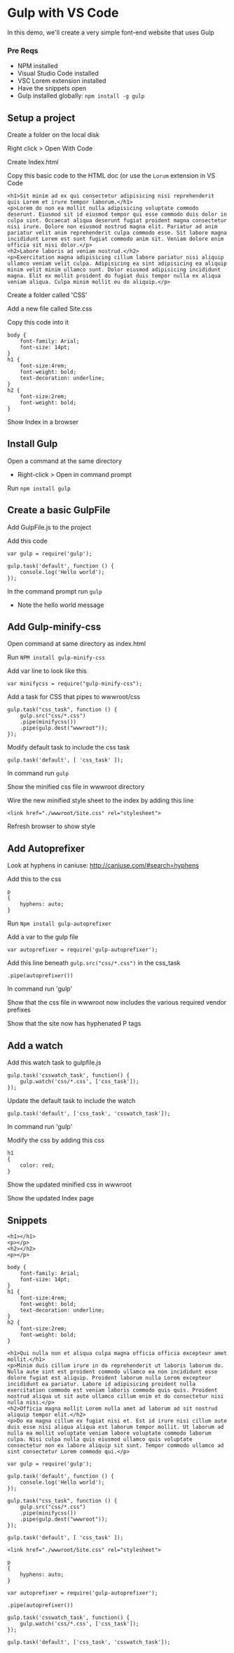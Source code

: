 # Gulp with VS Code
In this demo, we'll create a very simple font-end website that uses Gulp

### Pre Reqs
* NPM installed
* Visual Studio Code installed
* VSC Lorem extension installed
* Have the snippets open
* Gulp installed globally: `npm install -g gulp`

## Setup a project
Create a folder on the local disk

Right click > Open With Code

Create Index.html

Copy this basic code to the HTML doc (or use the `Lorum` extension in VS Code
```
<h1>Sit minim ad ex qui consectetur adipisicing nisi reprehenderit quis Lorem et irure tempor laborum.</h1>
<p>Lorem do non ea mollit nulla adipisicing voluptate commodo deserunt. Eiusmod sit id eiusmod tempor qui esse commodo duis dolor in culpa sint. Occaecat aliqua deserunt fugiat proident magna consectetur nisi irure. Dolore non eiusmod nostrud magna elit. Pariatur ad anim pariatur velit anim reprehenderit culpa commodo esse. Sit labore magna incididunt Lorem est sunt fugiat commodo anim sit. Veniam dolore enim officia sit nisi dolor.</p>
<h2>Labore laboris ad veniam nostrud.</h2>
<p>Exercitation magna adipisicing cillum labore pariatur nisi aliquip ullamco veniam velit culpa. Adipisicing ea sint adipisicing ea aliquip minim velit minim ullamco sunt. Dolor eiusmod adipisicing incididunt magna. Elit ex mollit proident do fugiat duis tempor nulla ex aliqua veniam aliqua. Culpa minim mollit eu do aliquip.</p>
```

Create a folder called 'CSS'

Add a new file called Site.css

Copy this code into it
```
body {
    font-family: Arial;
    font-size: 14pt;
}
h1 {
    font-size:4rem;
    font-weight: bold;
    text-decoration: underline;
}
h2 {
    font-size:2rem;
    font-weight: bold;   
}
```

Show Index in a browser

## Install Gulp
Open a command at the same directory
* Right-click > Open in command prompt

Run `npm install gulp`

## Create a basic GulpFile
Add GulpFile.js to the project

Add this code
```
var gulp = require('gulp');
    
gulp.task('default', function () {
    console.log('Hello world');
});
```

In the command prompt run `gulp`
* Note the hello world message

## Add Gulp-minify-css
Open command at same directory as index.html
	
Run `NPM install gulp-minify-css`
	
Add var line to look like this
```
var minifycss = require("gulp-minify-css");
```

Add a task for CSS that pipes to wwwroot/css
```	
gulp.task("css_task", function () {
    gulp.src("css/*.css")
    .pipe(minifycss())
    .pipe(gulp.dest("wwwroot"));
});
```

Modify default task to include the css task
```
gulp.task('default', [ 'css_task' ]);
```
	
In command run `gulp`

Show the minified css file in wwwroot directory

Wire the new minified style sheet to the index by adding this line
```
<link href="./wwwroot/Site.css" rel="stylesheet">
```

Refresh browser to show style

## Add Autoprefixer
Look at hyphens in caniuse: http://caniuse.com/#search=hyphens

Add this to the css
```
p
{
    hyphens: auto;
}
```

Run `Npm install gulp-autoprefixer`
	
Add a var to the gulp file
```	
var autoprefixer = require('gulp-autoprefixer');
```

Add this line beneath `gulp.src("css/*.css")` in the css_task
```
.pipe(autoprefixer())
```

In command run 'gulp'

Show that the css file in wwwroot now includes the various required vendor prefixes

Show that the site now has hyphenated P tags

## Add a watch
Add this watch task to gulpfile.js
```
gulp.task('csswatch_task', function() {
	gulp.watch('css/*.css', ['css_task']);
});
```

Update the default task to include the watch
```
gulp.task('default', ['css_task', 'csswatch_task']);
```

In command run 'gulp'

Modify the css by adding this css
```
h1
{
    color: red;
}
```

Show the updated minified css in wwwroot

Show the updated Index page

## Snippets
```
<h1></h1>
<p></p>
<h2></h2>
<p></p>
```

```
body {
    font-family: Arial;
    font-size: 14pt;
}
h1 {
    font-size:4rem;
    font-weight: bold;
    text-decoration: underline;
}
h2 {
    font-size:2rem;
    font-weight: bold;   
}
```
```
<h1>Qui nulla non et aliqua culpa magna officia officia excepteur amet mollit.</h1>
<p>Minim duis cillum irure in do reprehenderit ut laboris laborum do. Nulla aute sint est proident commodo ullamco ea non incididunt esse dolore fugiat est aliquip. Proident laborum nulla Lorem excepteur incididunt ea pariatur. Labore id adipisicing proident nulla exercitation commodo est veniam laboris commodo quis quis. Proident nostrud aliqua ut sit aute ullamco cillum enim et do consectetur nisi nulla nisi.</p>
<h2>Officia magna mollit Lorem nulla amet ad laborum ad sit nostrud aliquip tempor elit.</h2>
<p>Do ea magna cillum ex fugiat nisi et. Est id irure nisi cillum aute duis esse nisi aliqua aliqua est laborum tempor mollit. Ut laborum ad nulla ea mollit voluptate veniam labore voluptate commodo laborum culpa. Nisi culpa nulla quis eiusmod ullamco quis voluptate consectetur non ex labore aliquip sit sunt. Tempor commodo ullamco ad sint consectetur Lorem commodo qui.</p>
```
```
var gulp = require('gulp');
    
gulp.task('default', function () {
    console.log('Hello world');
});
```
```	
gulp.task("css_task", function () {
    gulp.src("css/*.css")
    .pipe(minifycss())
    .pipe(gulp.dest("wwwroot"));
});
```
```
gulp.task('default', [ 'css_task' ]);
```
```
<link href="./wwwroot/Site.css" rel="stylesheet">
```
```
p
{
    hyphens: auto;
}
```
```	
var autoprefixer = require('gulp-autoprefixer');
```
```
.pipe(autoprefixer())
```
```
gulp.task('csswatch_task', function() {
	gulp.watch('css/*.css', ['css_task']);
});
```
```
gulp.task('default', ['css_task', 'csswatch_task']);
```
